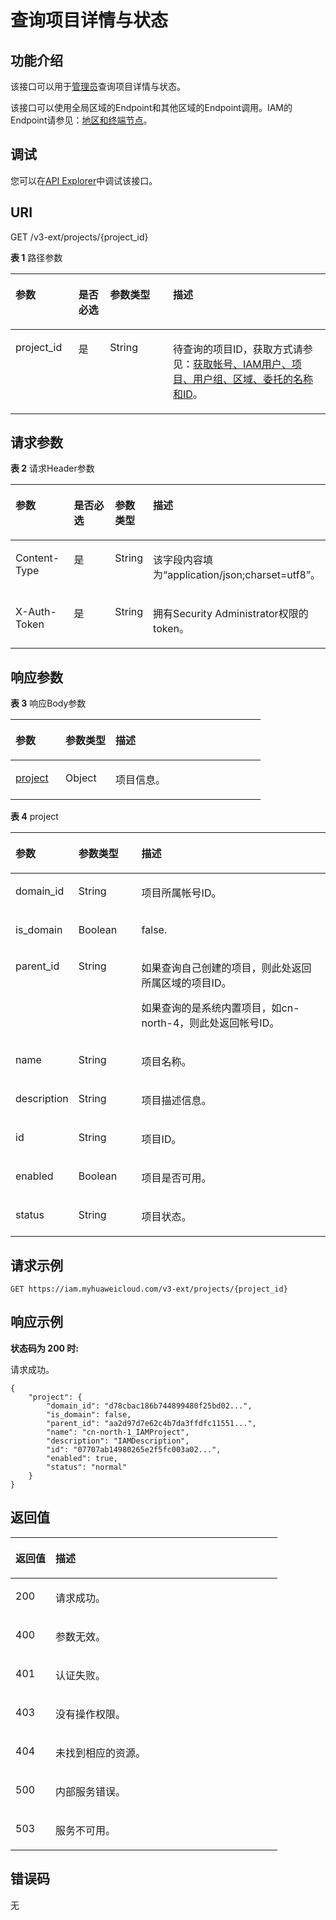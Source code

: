 # 查询项目详情与状态<a name="iam_06_0008"></a>

## 功能介绍<a name="zh-cn_topic_0221482362_section912165953712"></a>

该接口可以用于[管理员](https://support.huaweicloud.com/usermanual-iam/iam_01_0001.html)查询项目详情与状态。

该接口可以使用全局区域的Endpoint和其他区域的Endpoint调用。IAM的Endpoint请参见：[地区和终端节点](https://developer.huaweicloud.com/endpoint?IAM)。

## 调试<a name="section682691319584"></a>

您可以在[API Explorer](https://apiexplorer.developer.huaweicloud.com/apiexplorer/doc?product=IAM&api=ShowProjectDetailsAndStatus)中调试该接口。

## URI<a name="zh-cn_topic_0221482362_section1115185963712"></a>

GET /v3-ext/projects/\{project\_id\}

**表 1**  路径参数

<a name="zh-cn_topic_0221482362_table1017105993717"></a>
<table><thead align="left"><tr id="zh-cn_topic_0221482362_row1917195943714"><th class="cellrowborder" valign="top" width="20%" id="mcps1.2.5.1.1"><p id="zh-cn_topic_0221482362_p1318059113712"><a name="zh-cn_topic_0221482362_p1318059113712"></a><a name="zh-cn_topic_0221482362_p1318059113712"></a>参数</p>
</th>
<th class="cellrowborder" valign="top" width="10%" id="mcps1.2.5.1.2"><p id="zh-cn_topic_0221482362_p1719105910375"><a name="zh-cn_topic_0221482362_p1719105910375"></a><a name="zh-cn_topic_0221482362_p1719105910375"></a>是否必选</p>
</th>
<th class="cellrowborder" valign="top" width="20%" id="mcps1.2.5.1.3"><p id="zh-cn_topic_0221482362_p51945916375"><a name="zh-cn_topic_0221482362_p51945916375"></a><a name="zh-cn_topic_0221482362_p51945916375"></a>参数类型</p>
</th>
<th class="cellrowborder" valign="top" width="50%" id="mcps1.2.5.1.4"><p id="zh-cn_topic_0221482362_p1820559193716"><a name="zh-cn_topic_0221482362_p1820559193716"></a><a name="zh-cn_topic_0221482362_p1820559193716"></a>描述</p>
</th>
</tr>
</thead>
<tbody><tr id="zh-cn_topic_0221482362_row117759183712"><td class="cellrowborder" valign="top" width="20%" headers="mcps1.2.5.1.1 "><p id="zh-cn_topic_0221482362_p17215594370"><a name="zh-cn_topic_0221482362_p17215594370"></a><a name="zh-cn_topic_0221482362_p17215594370"></a>project_id</p>
</td>
<td class="cellrowborder" valign="top" width="10%" headers="mcps1.2.5.1.2 "><p id="zh-cn_topic_0221482362_p8221259203718"><a name="zh-cn_topic_0221482362_p8221259203718"></a><a name="zh-cn_topic_0221482362_p8221259203718"></a>是</p>
</td>
<td class="cellrowborder" valign="top" width="20%" headers="mcps1.2.5.1.3 "><p id="zh-cn_topic_0221482362_p1423145918370"><a name="zh-cn_topic_0221482362_p1423145918370"></a><a name="zh-cn_topic_0221482362_p1423145918370"></a>String</p>
</td>
<td class="cellrowborder" valign="top" width="50%" headers="mcps1.2.5.1.4 "><p id="zh-cn_topic_0221482362_p82415913714"><a name="zh-cn_topic_0221482362_p82415913714"></a><a name="zh-cn_topic_0221482362_p82415913714"></a>待查询的项目ID，获取方式请参见：<a href="获取帐号-IAM用户-项目-用户组-区域-委托的名称和ID.md">获取帐号、IAM用户、项目、用户组、区域、委托的名称和ID</a>。</p>
</td>
</tr>
</tbody>
</table>

## 请求参数<a name="zh-cn_topic_0221482362_section102515973713"></a>

**表 2**  请求Header参数

<a name="zh-cn_topic_0221482362_HeaderParameter"></a>
<table><thead align="left"><tr id="zh-cn_topic_0221482362_row202619598378"><th class="cellrowborder" valign="top" width="20%" id="mcps1.2.5.1.1"><p id="zh-cn_topic_0221482362_p1327155973712"><a name="zh-cn_topic_0221482362_p1327155973712"></a><a name="zh-cn_topic_0221482362_p1327155973712"></a>参数</p>
</th>
<th class="cellrowborder" valign="top" width="20%" id="mcps1.2.5.1.2"><p id="zh-cn_topic_0221482362_p1727155914371"><a name="zh-cn_topic_0221482362_p1727155914371"></a><a name="zh-cn_topic_0221482362_p1727155914371"></a>是否必选</p>
</th>
<th class="cellrowborder" valign="top" width="10%" id="mcps1.2.5.1.3"><p id="zh-cn_topic_0221482362_p82816591376"><a name="zh-cn_topic_0221482362_p82816591376"></a><a name="zh-cn_topic_0221482362_p82816591376"></a>参数类型</p>
</th>
<th class="cellrowborder" valign="top" width="50%" id="mcps1.2.5.1.4"><p id="zh-cn_topic_0221482362_p182935973713"><a name="zh-cn_topic_0221482362_p182935973713"></a><a name="zh-cn_topic_0221482362_p182935973713"></a>描述</p>
</th>
</tr>
</thead>
<tbody><tr id="zh-cn_topic_0221482362_row726959113717"><td class="cellrowborder" valign="top" width="20%" headers="mcps1.2.5.1.1 "><p id="zh-cn_topic_0221482362_p133065913715"><a name="zh-cn_topic_0221482362_p133065913715"></a><a name="zh-cn_topic_0221482362_p133065913715"></a>Content-Type</p>
</td>
<td class="cellrowborder" valign="top" width="20%" headers="mcps1.2.5.1.2 "><p id="zh-cn_topic_0221482362_p1231135916376"><a name="zh-cn_topic_0221482362_p1231135916376"></a><a name="zh-cn_topic_0221482362_p1231135916376"></a>是</p>
</td>
<td class="cellrowborder" valign="top" width="10%" headers="mcps1.2.5.1.3 "><p id="zh-cn_topic_0221482362_p18319599370"><a name="zh-cn_topic_0221482362_p18319599370"></a><a name="zh-cn_topic_0221482362_p18319599370"></a>String</p>
</td>
<td class="cellrowborder" valign="top" width="50%" headers="mcps1.2.5.1.4 "><p id="zh-cn_topic_0221482362_p9324598371"><a name="zh-cn_topic_0221482362_p9324598371"></a><a name="zh-cn_topic_0221482362_p9324598371"></a>该字段内容填为“application/json;charset=utf8”。</p>
</td>
</tr>
<tr id="zh-cn_topic_0221482362_row142616594379"><td class="cellrowborder" valign="top" width="20%" headers="mcps1.2.5.1.1 "><p id="zh-cn_topic_0221482362_p533175910377"><a name="zh-cn_topic_0221482362_p533175910377"></a><a name="zh-cn_topic_0221482362_p533175910377"></a>X-Auth-Token</p>
</td>
<td class="cellrowborder" valign="top" width="20%" headers="mcps1.2.5.1.2 "><p id="zh-cn_topic_0221482362_p834125918379"><a name="zh-cn_topic_0221482362_p834125918379"></a><a name="zh-cn_topic_0221482362_p834125918379"></a>是</p>
</td>
<td class="cellrowborder" valign="top" width="10%" headers="mcps1.2.5.1.3 "><p id="zh-cn_topic_0221482362_p734185943716"><a name="zh-cn_topic_0221482362_p734185943716"></a><a name="zh-cn_topic_0221482362_p734185943716"></a>String</p>
</td>
<td class="cellrowborder" valign="top" width="50%" headers="mcps1.2.5.1.4 "><p id="zh-cn_topic_0221482362_p83595910379"><a name="zh-cn_topic_0221482362_p83595910379"></a><a name="zh-cn_topic_0221482362_p83595910379"></a>拥有Security Administrator权限的token。</p>
</td>
</tr>
</tbody>
</table>

## 响应参数<a name="zh-cn_topic_0221482362_section1036459143713"></a>

**表 3**  响应Body参数

<a name="zh-cn_topic_0221482362_responseParameter"></a>
<table><thead align="left"><tr id="zh-cn_topic_0221482362_row739105910375"><th class="cellrowborder" valign="top" width="20%" id="mcps1.2.4.1.1"><p id="zh-cn_topic_0221482362_p2401359143715"><a name="zh-cn_topic_0221482362_p2401359143715"></a><a name="zh-cn_topic_0221482362_p2401359143715"></a>参数</p>
</th>
<th class="cellrowborder" valign="top" width="20%" id="mcps1.2.4.1.2"><p id="zh-cn_topic_0221482362_p840135913371"><a name="zh-cn_topic_0221482362_p840135913371"></a><a name="zh-cn_topic_0221482362_p840135913371"></a>参数类型</p>
</th>
<th class="cellrowborder" valign="top" width="60%" id="mcps1.2.4.1.3"><p id="zh-cn_topic_0221482362_p9416594374"><a name="zh-cn_topic_0221482362_p9416594374"></a><a name="zh-cn_topic_0221482362_p9416594374"></a>描述</p>
</th>
</tr>
</thead>
<tbody><tr id="zh-cn_topic_0221482362_row03945913714"><td class="cellrowborder" valign="top" width="20%" headers="mcps1.2.4.1.1 "><p id="zh-cn_topic_0221482362_p5427598379"><a name="zh-cn_topic_0221482362_p5427598379"></a><a name="zh-cn_topic_0221482362_p5427598379"></a><a href="#zh-cn_topic_0221482362_response_Rs68Project">project</a></p>
</td>
<td class="cellrowborder" valign="top" width="20%" headers="mcps1.2.4.1.2 "><p id="zh-cn_topic_0221482362_p04312593373"><a name="zh-cn_topic_0221482362_p04312593373"></a><a name="zh-cn_topic_0221482362_p04312593373"></a>Object</p>
</td>
<td class="cellrowborder" valign="top" width="60%" headers="mcps1.2.4.1.3 "><p id="zh-cn_topic_0221482362_p444185903710"><a name="zh-cn_topic_0221482362_p444185903710"></a><a name="zh-cn_topic_0221482362_p444185903710"></a>项目信息。</p>
</td>
</tr>
</tbody>
</table>

**表 4**  project

<a name="zh-cn_topic_0221482362_response_Rs68Project"></a>
<table><thead align="left"><tr id="zh-cn_topic_0221482362_row1045195983713"><th class="cellrowborder" valign="top" width="20%" id="mcps1.2.4.1.1"><p id="zh-cn_topic_0221482362_p44615599370"><a name="zh-cn_topic_0221482362_p44615599370"></a><a name="zh-cn_topic_0221482362_p44615599370"></a>参数</p>
</th>
<th class="cellrowborder" valign="top" width="20%" id="mcps1.2.4.1.2"><p id="zh-cn_topic_0221482362_p174745920378"><a name="zh-cn_topic_0221482362_p174745920378"></a><a name="zh-cn_topic_0221482362_p174745920378"></a>参数类型</p>
</th>
<th class="cellrowborder" valign="top" width="60%" id="mcps1.2.4.1.3"><p id="zh-cn_topic_0221482362_p204810599377"><a name="zh-cn_topic_0221482362_p204810599377"></a><a name="zh-cn_topic_0221482362_p204810599377"></a>描述</p>
</th>
</tr>
</thead>
<tbody><tr id="zh-cn_topic_0221482362_row104535923719"><td class="cellrowborder" valign="top" width="20%" headers="mcps1.2.4.1.1 "><p id="zh-cn_topic_0221482362_p44915914375"><a name="zh-cn_topic_0221482362_p44915914375"></a><a name="zh-cn_topic_0221482362_p44915914375"></a>domain_id</p>
</td>
<td class="cellrowborder" valign="top" width="20%" headers="mcps1.2.4.1.2 "><p id="zh-cn_topic_0221482362_p949359113714"><a name="zh-cn_topic_0221482362_p949359113714"></a><a name="zh-cn_topic_0221482362_p949359113714"></a>String</p>
</td>
<td class="cellrowborder" valign="top" width="60%" headers="mcps1.2.4.1.3 "><p id="zh-cn_topic_0221482362_p850155917374"><a name="zh-cn_topic_0221482362_p850155917374"></a><a name="zh-cn_topic_0221482362_p850155917374"></a>项目所属帐号ID。</p>
</td>
</tr>
<tr id="zh-cn_topic_0221482362_row845259193711"><td class="cellrowborder" valign="top" width="20%" headers="mcps1.2.4.1.1 "><p id="zh-cn_topic_0221482362_p8517593373"><a name="zh-cn_topic_0221482362_p8517593373"></a><a name="zh-cn_topic_0221482362_p8517593373"></a>is_domain</p>
</td>
<td class="cellrowborder" valign="top" width="20%" headers="mcps1.2.4.1.2 "><p id="zh-cn_topic_0221482362_p1652165917372"><a name="zh-cn_topic_0221482362_p1652165917372"></a><a name="zh-cn_topic_0221482362_p1652165917372"></a>Boolean</p>
</td>
<td class="cellrowborder" valign="top" width="60%" headers="mcps1.2.4.1.3 "><p id="zh-cn_topic_0221482362_p155215913719"><a name="zh-cn_topic_0221482362_p155215913719"></a><a name="zh-cn_topic_0221482362_p155215913719"></a>false.</p>
</td>
</tr>
<tr id="zh-cn_topic_0221482362_row745135918378"><td class="cellrowborder" valign="top" width="20%" headers="mcps1.2.4.1.1 "><p id="zh-cn_topic_0221482362_p165345953710"><a name="zh-cn_topic_0221482362_p165345953710"></a><a name="zh-cn_topic_0221482362_p165345953710"></a>parent_id</p>
</td>
<td class="cellrowborder" valign="top" width="20%" headers="mcps1.2.4.1.2 "><p id="zh-cn_topic_0221482362_p454359193712"><a name="zh-cn_topic_0221482362_p454359193712"></a><a name="zh-cn_topic_0221482362_p454359193712"></a>String</p>
</td>
<td class="cellrowborder" valign="top" width="60%" headers="mcps1.2.4.1.3 "><p id="zh-cn_topic_0221482362_p1455155993712"><a name="zh-cn_topic_0221482362_p1455155993712"></a><a name="zh-cn_topic_0221482362_p1455155993712"></a>如果查询自己创建的项目，则此处返回所属区域的项目ID。</p>
<p id="zh-cn_topic_0221482362_p156259103717"><a name="zh-cn_topic_0221482362_p156259103717"></a><a name="zh-cn_topic_0221482362_p156259103717"></a>如果查询的是系统内置项目，如cn-north-4，则此处返回帐号ID。</p>
</td>
</tr>
<tr id="zh-cn_topic_0221482362_row345145983720"><td class="cellrowborder" valign="top" width="20%" headers="mcps1.2.4.1.1 "><p id="zh-cn_topic_0221482362_p1565593378"><a name="zh-cn_topic_0221482362_p1565593378"></a><a name="zh-cn_topic_0221482362_p1565593378"></a>name</p>
</td>
<td class="cellrowborder" valign="top" width="20%" headers="mcps1.2.4.1.2 "><p id="zh-cn_topic_0221482362_p157059163718"><a name="zh-cn_topic_0221482362_p157059163718"></a><a name="zh-cn_topic_0221482362_p157059163718"></a>String</p>
</td>
<td class="cellrowborder" valign="top" width="60%" headers="mcps1.2.4.1.3 "><p id="zh-cn_topic_0221482362_p155865917373"><a name="zh-cn_topic_0221482362_p155865917373"></a><a name="zh-cn_topic_0221482362_p155865917373"></a>项目名称。</p>
</td>
</tr>
<tr id="zh-cn_topic_0221482362_row645959113714"><td class="cellrowborder" valign="top" width="20%" headers="mcps1.2.4.1.1 "><p id="zh-cn_topic_0221482362_p1559175993714"><a name="zh-cn_topic_0221482362_p1559175993714"></a><a name="zh-cn_topic_0221482362_p1559175993714"></a>description</p>
</td>
<td class="cellrowborder" valign="top" width="20%" headers="mcps1.2.4.1.2 "><p id="zh-cn_topic_0221482362_p760259153710"><a name="zh-cn_topic_0221482362_p760259153710"></a><a name="zh-cn_topic_0221482362_p760259153710"></a>String</p>
</td>
<td class="cellrowborder" valign="top" width="60%" headers="mcps1.2.4.1.3 "><p id="zh-cn_topic_0221482362_p156017593370"><a name="zh-cn_topic_0221482362_p156017593370"></a><a name="zh-cn_topic_0221482362_p156017593370"></a>项目描述信息。</p>
</td>
</tr>
<tr id="zh-cn_topic_0221482362_row184525983718"><td class="cellrowborder" valign="top" width="20%" headers="mcps1.2.4.1.1 "><p id="zh-cn_topic_0221482362_p86114597374"><a name="zh-cn_topic_0221482362_p86114597374"></a><a name="zh-cn_topic_0221482362_p86114597374"></a>id</p>
</td>
<td class="cellrowborder" valign="top" width="20%" headers="mcps1.2.4.1.2 "><p id="zh-cn_topic_0221482362_p11622596378"><a name="zh-cn_topic_0221482362_p11622596378"></a><a name="zh-cn_topic_0221482362_p11622596378"></a>String</p>
</td>
<td class="cellrowborder" valign="top" width="60%" headers="mcps1.2.4.1.3 "><p id="zh-cn_topic_0221482362_p16631659173711"><a name="zh-cn_topic_0221482362_p16631659173711"></a><a name="zh-cn_topic_0221482362_p16631659173711"></a>项目ID。</p>
</td>
</tr>
<tr id="zh-cn_topic_0221482362_row184555973714"><td class="cellrowborder" valign="top" width="20%" headers="mcps1.2.4.1.1 "><p id="zh-cn_topic_0221482362_p126305916378"><a name="zh-cn_topic_0221482362_p126305916378"></a><a name="zh-cn_topic_0221482362_p126305916378"></a>enabled</p>
</td>
<td class="cellrowborder" valign="top" width="20%" headers="mcps1.2.4.1.2 "><p id="zh-cn_topic_0221482362_p146418592375"><a name="zh-cn_topic_0221482362_p146418592375"></a><a name="zh-cn_topic_0221482362_p146418592375"></a>Boolean</p>
</td>
<td class="cellrowborder" valign="top" width="60%" headers="mcps1.2.4.1.3 "><p id="zh-cn_topic_0221482362_p3651559153714"><a name="zh-cn_topic_0221482362_p3651559153714"></a><a name="zh-cn_topic_0221482362_p3651559153714"></a>项目是否可用。</p>
</td>
</tr>
<tr id="zh-cn_topic_0221482362_row1745959153712"><td class="cellrowborder" valign="top" width="20%" headers="mcps1.2.4.1.1 "><p id="zh-cn_topic_0221482362_p2066175953716"><a name="zh-cn_topic_0221482362_p2066175953716"></a><a name="zh-cn_topic_0221482362_p2066175953716"></a>status</p>
</td>
<td class="cellrowborder" valign="top" width="20%" headers="mcps1.2.4.1.2 "><p id="zh-cn_topic_0221482362_p466959183718"><a name="zh-cn_topic_0221482362_p466959183718"></a><a name="zh-cn_topic_0221482362_p466959183718"></a>String</p>
</td>
<td class="cellrowborder" valign="top" width="60%" headers="mcps1.2.4.1.3 "><p id="zh-cn_topic_0221482362_p5672059123710"><a name="zh-cn_topic_0221482362_p5672059123710"></a><a name="zh-cn_topic_0221482362_p5672059123710"></a>项目状态。</p>
</td>
</tr>
</tbody>
</table>

## 请求示例<a name="zh-cn_topic_0221482362_section1681959203711"></a>

```
GET https://iam.myhuaweicloud.com/v3-ext/projects/{project_id}
```

## 响应示例<a name="zh-cn_topic_0221482362_section172145953716"></a>

**状态码为 200 时:**

请求成功。

```
{
    "project": {
        "domain_id": "d78cbac186b744899480f25bd02...",
        "is_domain": false,
        "parent_id": "aa2d97d7e62c4b7da3ffdfc11551...",
        "name": "cn-north-1_IAMProject",
        "description": "IAMDescription",
        "id": "07707ab14980265e2f5fc003a02...",
        "enabled": true,
        "status": "normal"
    }
}
```

## 返回值<a name="zh-cn_topic_0221482362_section383135993710"></a>

<a name="zh-cn_topic_0221482362_table2430"></a>
<table><thead align="left"><tr id="zh-cn_topic_0221482362_row108495911378"><th class="cellrowborder" valign="top" width="15%" id="mcps1.1.3.1.1"><p id="zh-cn_topic_0221482362_p19841459203713"><a name="zh-cn_topic_0221482362_p19841459203713"></a><a name="zh-cn_topic_0221482362_p19841459203713"></a>返回值</p>
</th>
<th class="cellrowborder" valign="top" width="85%" id="mcps1.1.3.1.2"><p id="zh-cn_topic_0221482362_p5854591376"><a name="zh-cn_topic_0221482362_p5854591376"></a><a name="zh-cn_topic_0221482362_p5854591376"></a>描述</p>
</th>
</tr>
</thead>
<tbody><tr id="zh-cn_topic_0221482362_row1084759163715"><td class="cellrowborder" valign="top" width="15%" headers="mcps1.1.3.1.1 "><p id="zh-cn_topic_0221482362_p13865592373"><a name="zh-cn_topic_0221482362_p13865592373"></a><a name="zh-cn_topic_0221482362_p13865592373"></a>200</p>
</td>
<td class="cellrowborder" valign="top" width="85%" headers="mcps1.1.3.1.2 "><p id="zh-cn_topic_0221482362_p0875595377"><a name="zh-cn_topic_0221482362_p0875595377"></a><a name="zh-cn_topic_0221482362_p0875595377"></a>请求成功。</p>
</td>
</tr>
<tr id="zh-cn_topic_0221482362_row284959113712"><td class="cellrowborder" valign="top" width="15%" headers="mcps1.1.3.1.1 "><p id="zh-cn_topic_0221482362_p118819594374"><a name="zh-cn_topic_0221482362_p118819594374"></a><a name="zh-cn_topic_0221482362_p118819594374"></a>400</p>
</td>
<td class="cellrowborder" valign="top" width="85%" headers="mcps1.1.3.1.2 "><p id="zh-cn_topic_0221482362_p168835933715"><a name="zh-cn_topic_0221482362_p168835933715"></a><a name="zh-cn_topic_0221482362_p168835933715"></a>参数无效。</p>
</td>
</tr>
<tr id="zh-cn_topic_0221482362_row584195993711"><td class="cellrowborder" valign="top" width="15%" headers="mcps1.1.3.1.1 "><p id="zh-cn_topic_0221482362_p158965943720"><a name="zh-cn_topic_0221482362_p158965943720"></a><a name="zh-cn_topic_0221482362_p158965943720"></a>401</p>
</td>
<td class="cellrowborder" valign="top" width="85%" headers="mcps1.1.3.1.2 "><p id="zh-cn_topic_0221482362_p1490155917372"><a name="zh-cn_topic_0221482362_p1490155917372"></a><a name="zh-cn_topic_0221482362_p1490155917372"></a>认证失败。</p>
</td>
</tr>
<tr id="zh-cn_topic_0221482362_row1843592373"><td class="cellrowborder" valign="top" width="15%" headers="mcps1.1.3.1.1 "><p id="zh-cn_topic_0221482362_p1091659143719"><a name="zh-cn_topic_0221482362_p1091659143719"></a><a name="zh-cn_topic_0221482362_p1091659143719"></a>403</p>
</td>
<td class="cellrowborder" valign="top" width="85%" headers="mcps1.1.3.1.2 "><p id="zh-cn_topic_0221482362_p892359193713"><a name="zh-cn_topic_0221482362_p892359193713"></a><a name="zh-cn_topic_0221482362_p892359193713"></a>没有操作权限。</p>
</td>
</tr>
<tr id="zh-cn_topic_0221482362_row78410598377"><td class="cellrowborder" valign="top" width="15%" headers="mcps1.1.3.1.1 "><p id="zh-cn_topic_0221482362_p139215915371"><a name="zh-cn_topic_0221482362_p139215915371"></a><a name="zh-cn_topic_0221482362_p139215915371"></a>404</p>
</td>
<td class="cellrowborder" valign="top" width="85%" headers="mcps1.1.3.1.2 "><p id="zh-cn_topic_0221482362_p139319599376"><a name="zh-cn_topic_0221482362_p139319599376"></a><a name="zh-cn_topic_0221482362_p139319599376"></a>未找到相应的资源。</p>
</td>
</tr>
<tr id="zh-cn_topic_0221482362_row1884155918377"><td class="cellrowborder" valign="top" width="15%" headers="mcps1.1.3.1.1 "><p id="zh-cn_topic_0221482362_p89465973720"><a name="zh-cn_topic_0221482362_p89465973720"></a><a name="zh-cn_topic_0221482362_p89465973720"></a>500</p>
</td>
<td class="cellrowborder" valign="top" width="85%" headers="mcps1.1.3.1.2 "><p id="zh-cn_topic_0221482362_p39515916371"><a name="zh-cn_topic_0221482362_p39515916371"></a><a name="zh-cn_topic_0221482362_p39515916371"></a>内部服务错误。</p>
</td>
</tr>
<tr id="zh-cn_topic_0221482362_row1284559203710"><td class="cellrowborder" valign="top" width="15%" headers="mcps1.1.3.1.1 "><p id="zh-cn_topic_0221482362_p1796105915372"><a name="zh-cn_topic_0221482362_p1796105915372"></a><a name="zh-cn_topic_0221482362_p1796105915372"></a>503</p>
</td>
<td class="cellrowborder" valign="top" width="85%" headers="mcps1.1.3.1.2 "><p id="zh-cn_topic_0221482362_p1596159103719"><a name="zh-cn_topic_0221482362_p1596159103719"></a><a name="zh-cn_topic_0221482362_p1596159103719"></a>服务不可用。</p>
</td>
</tr>
</tbody>
</table>

## 错误码<a name="zh-cn_topic_0221482362_section1397105911378"></a>

无

